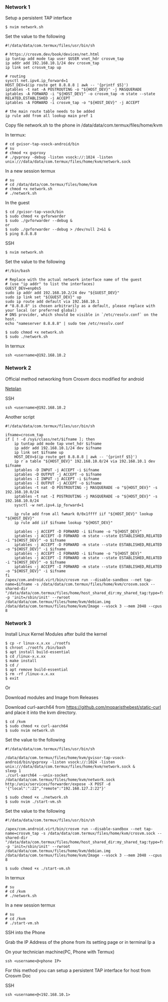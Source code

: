 ### Network 1
Setup a persistent TAP interface
```
$ nvim network.sh
```
Set the value to the following
```
#!/data/data/com.termux/files/usr/bin/sh

# https://crosvm.dev/book/devices/net.html
ip tuntap add mode tap user $USER vnet_hdr crosvm_tap
ip addr add 192.168.10.1/24 dev crosvm_tap
ip link set crosvm_tap up

# routing
sysctl net.ipv4.ip_forward=1
HOST_DEV=$(ip route get 8.8.8.8 | awk -- '{printf $5}')
iptables -t nat -A POSTROUTING -o "${HOST_DEV}" -j MASQUERADE
iptables -A FORWARD -i "${HOST_DEV}" -o crosvm_tap -m state --state RELATED,ESTABLISHED -j ACCEPT
iptables -A FORWARD -i crosvm_tap -o "${HOST_DEV}" -j ACCEPT

# the main route table needs to be added
ip rule add from all lookup main pref 1
```
Copy file network.sh to the phone in /data/data/com.termux/files/home/kvm

In termux:
```
# cd gvisor-tap-vsock-android/bin
# su
# chmod +x gvproxy
# ./gvproxy -debug -listen vsock://:1024 -listen unix:///data/data/com.termux/files/home/kvm/network.sock
```
In a new session termux
```
# su
# cd /data/data/com.termux/files/home/kvm
# chmod +x network.sh
# ./network.sh
```
In the guest
```
$ cd /gvisor-tap-vsock/bin
$ sudo chmod +x gvforwarder
$ sudo ./gvforwarder --debug &
or
$ sudo ./gvforwarder --debug > /dev/null 2>&1 &
$ ping 8.8.8.8
```
SSH
```
$ nvim network.sh
```
Set the value to the following
```
#!/bin/bash

# Replace with the actual network interface name of the guest
# (use "ip addr" to list the interfaces)
GUEST_DEV=enp0s5
sudo ip addr add 192.168.10.2/24 dev "${GUEST_DEV}"
sudo ip link set "${GUEST_DEV}" up
sudo ip route add default via 192.168.10.1
# "8.8.8.8" is chosen arbitrarily as a default, please replace with your local (or preferred global)
# DNS provider, which should be visible in `/etc/resolv.conf` on the host.
echo "nameserver 8.8.8.8" | sudo tee /etc/resolv.conf
```
```
$ sudo chmod +x network.sh
$ sudo ./network.sh
```
In termux
```
ssh <username>@192.168.10.2
```

### Network 2

Official method networking from Crosvm docs modified for android

[Netplan](https://github.com/bvucode/crosvm-on-android/blob/master/network.sh)

SSH
```
ssh <username>@192.168.10.2
```
Another script
```
#!/data/data/com.termux/files/usr/bin/sh

ifname=crosvm_tap
if [ ! -d /sys/class/net/$ifname ]; then
    ip tuntap add mode tap vnet_hdr $ifname
    ip addr add 192.168.10.1/24 dev $ifname
    ip link set $ifname up
    HOST_DEV=$(ip route get 8.8.8.8 | awk -- '{printf $5}')
    ip r a table "${HOST_DEV}" 192.168.10.0/24 via 192.168.10.1 dev $ifname
    iptables -D INPUT -j ACCEPT -i $ifname
    iptables -D OUTPUT -j ACCEPT -o $ifname
    iptables -I INPUT -j ACCEPT -i $ifname
    iptables -I OUTPUT -j ACCEPT -o $ifname
    iptables -t nat -D POSTROUTING -j MASQUERADE -o "${HOST_DEV}" -s 192.168.10.0/24
    iptables -t nat -I POSTROUTING -j MASQUERADE -o "${HOST_DEV}" -s 192.168.10.0/24
    sysctl -w net.ipv4.ip_forward=1
    
    ip rule add from all fwmark 0/0x1ffff iif "${HOST_DEV}" lookup "${HOST_DEV}"
    ip rule add iif $ifname lookup "${HOST_DEV}"
    
    iptables -j ACCEPT -D FORWARD -i $ifname -o "${HOST_DEV}"
    iptables -j ACCEPT -D FORWARD -m state --state ESTABLISHED,RELATED -i "${HOST_DEV}" -o $ifname
    iptables -j ACCEPT -D FORWARD -m state --state ESTABLISHED,RELATED -o "${HOST_DEV}" -i $ifname
    iptables -j ACCEPT -I FORWARD -i $ifname -o "${HOST_DEV}"
    iptables -j ACCEPT -I FORWARD -m state --state ESTABLISHED,RELATED -i "${HOST_DEV}" -o $ifname
    iptables -j ACCEPT -I FORWARD -m state --state ESTABLISHED,RELATED -o "${HOST_DEV}" -i $ifname
fi
/apex/com.android.virt/bin/crosvm run --disable-sandbox --net tap-name=$ifname -s /data/data/com.termux/files/home/kvm/crosvm.sock --shared-dir "/data/data/com.termux/files/home/host_shared_dir:my_shared_tag:type=fs" -p 'init=/sbin/init' --rwroot /data/data/com.termux/files/home/kvm/debian.img /data/data/com.termux/files/home/kvm/Image --vsock 3 --mem 2048 --cpus 8

```

### Network 3

Install Linux Kernel Modules after build the kernel
```
$ cp -r linux-x.x.xx ./rootfs
$ chroot ./rootfs /bin/bash
$ apt install build-essential
$ cd /linux-x.x.xx
$ make install
$ cd /
$ apt remove build-essential
$ rm -rf /linux-x.x.xx
$ exit
```
Or

Download modules and Image from Releases

Download curl-aarch64 from https://github.com/moparisthebest/static-curl and place it into the kvm directory.
```
$ cd /kvm
$ sudo chmod +x curl-aarch64
$ sudo nvim network.sh
```
Set the value to the following
```
#!/data/data/com.termux/files/usr/bin/sh

/data/data/com.termux/files/home/kvm/gvisor-tap-vsock-android/bin/gvproxy -listen vsock://:1024 -listen unix:///data/data/com.termux/files/home/kvm/network.sock &
sleep 1
./curl-aarch64 --unix-socket /data/data/com.termux/files/home/kvm/network.sock http:/unix/services/forwarder/expose -X POST -d '{"local":":22","remote":"192.168.127.2:22"}'
```
```
$ sudo chmod +x ./network.sh
$ sudo nvim ./start-vm.sh
```
Set the value to the following
```
#!/data/data/com.termux/files/usr/bin/sh

/apex/com.android.virt/bin/crosvm run --disable-sandbox --net tap-name=crosvm_tap -s /data/data/com.termux/files/home/kvm/crosvm.sock --shared-dir "/data/data/com.termux/files/home/host_shared_dir:my_shared_tag:type=fs" -p 'init=/sbin/init' --rwroot /data/data/com.termux/files/home/kvm/debian.img /data/data/com.termux/files/home/kvm/Image --vsock 3 --mem 2048 --cpus 8
```
```
$ sudo chmod +x ./start-vm.sh
```
In termux
```
# su
# cd /kvm
# ./network.sh
```
In a new session termux
```
# su
# cd /kvm
# ./start-vm.sh
```
SSH into the Phone

Grab the IP Address of the phone from its setting page or in terminal Ip a

On your technician machine(PC, Phone with Termux)
```
ssh <username>@<phone IP>
```
For this method you can setup a persistent TAP interface for host from Crosvm Doc

SSH
```
ssh <username>@<192.168.10.1>
```




